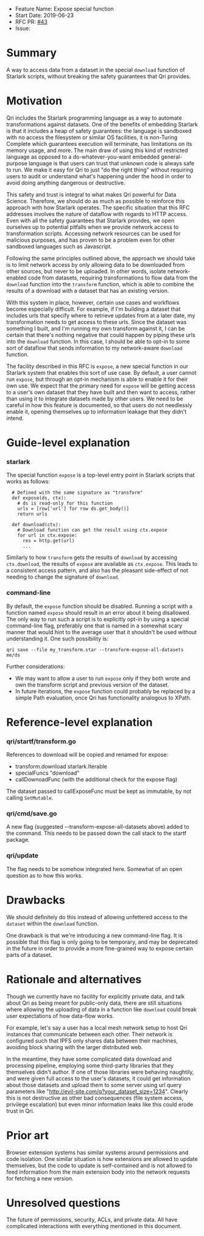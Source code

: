 - Feature Name: Expose special function
- Start Date: 2019-06-23
- RFC PR: [#43](https://github.com/qri-io/rfcs/pull/43)
- Issue: 

# Summary
[summary]: #summary

A way to access data from a dataset in the special `download` function of Starlark scripts, without breaking the safety guarantees that Qri provides.

# Motivation
[motivation]: #motivation

Qri includes the Starlark programming language as a way to automate transformations against datasets. One of the benefits of embedding Starlark is that it includes a heap of safety guarantees: the language is sandboxed with no access the filesystem or similar OS facilities, it is non-Turing Complete which guarantees execution will terminate, has limitations on its memory usage, and more. The main draw of using this kind of restricted language as opposed to a do-whatever-you-want embedded general-purpose language is that users can trust that unknown code is always safe to run. We make it easy for Qri to just "do the right thing" without requiring users to audit or understand what's happening under the hood in order to avoid doing anything dangerous or destructive.

This safety and trust is integral to what makes Qri powerful for Data Science. Therefore, we should do as much as possible to reinforce this approach with how Starlark operates. The specific situation that this RFC addresses involves the nature of dataflow with regards to HTTP access. Even with all the safety guarantees that Starlark provides, we open ourselves up to potential pitfalls when we provide network access to transformation scripts. Accessing network resources can be used for malicious purposes, and has proven to be a problem even for other sandboxed languages such as Javascript.

Following the same principles outlined above, the approach we should take is to limit network access by only allowing data to be downloaded from other sources, but never to be uploaded. In other words, isolate network-enabled code from datasets, requiring transformations to flow data from the `download` function into the `transform` function, which is able to combine the results of a download with a dataset that has an existing version.

With this system in place, however, certain use cases and workflows become especially difficult. For example, if I'm building a dataset that includes urls that specify where to retrieve updates from at a later date, my transformation needs to get access to these urls. Since the dataset was something I built, and I'm running my own transform against it, I can be certain that there's nothing negative that could happen by piping these urls into the `download` function. In this case, I should be able to opt-in to some sort of dataflow that sends information to my network-aware `download` function.

The facility described in this RFC is `expose`, a new special function in our Starlark system that enables this sort of use case. By default, a user cannot run `expose`, but through an opt-in mechanism is able to enable it for their own use. We expect that the primary need for `expose` will be getting access to a user's own dataset that they have built and then want to access, rather than using it to integrate datasets made by other users. We need to be careful in how this feature is documented, so that users do not needlessly enable it, opening themselves up to information leakage that they didn't intend.

# Guide-level explanation
[guide-level-explanation]: #guide-level-explanation

### starlark

The special function `expose` is a top-level entry point in Starlark scripts that works as follows:

```
  # Defined with the same signature as "transform"
  def expose(ds, ctx):
    # ds is read-only for this function
    urls = [row['url'] for row ds.get_body()]
    return urls

  def download(ctx):
    # Download function can get the result using ctx.expose
    for url in ctx.expose:
      res = http.get(url)
      ...
```

Similarly to how `transform` gets the results of `download` by accessing `ctx.download`, the results of `expose` are available as `ctx.expose`. This leads to a consistent access pattern, and also has the pleasant side-effect of not needing to change the signature of `download`.

### command-line

By default, the `expose` function should be disabled. Running a script with a function named `expose` should result in an error about it being disallowed. The only way to run such a script is to explicitly opt-in by using a special command-line flag, preferably one that is named in a somewhat scary manner that would hint to the average user that it shouldn't be used without understanding it. One such possibility is:

```
qri save --file my_transform.star --transform-expose-all-datasets me/ds
```

Further considerations:

* We may want to allow a user to run `expose` only if they both wrote and own the transform script and previous version of the dataset.
* In future iterations, the `expose` function could probably be replaced by a simple Path evaluation, once Qri has functionality analogous to XPath.

# Reference-level explanation
[reference-level-explanation]: #reference-level-explanation

### qri/startf/transform.go

References to download will be copied and renamed for expose:

* transform.download starlark.Iterable
* specialFuncs "download"
* callDownoadFunc (with the additional check for the expose flag)

The dataset passed to callExposeFunc must be kept as immutable, by not calling `SetMutable`.

### qri/cmd/save.go

A new flag (suggested --transform-expose-all-datasets above) added to the command. This needs to be passed down the call stack to the startf package.

### qri/update

The flag needs to be somehow integrated here. Somewhat of an open question as to how this works.

# Drawbacks
[drawbacks]: #drawbacks

We should definitely do this instead of allowing unfettered access to the `dataset` within the `download` function.

One drawback is that we're introducing a new command-line flag. It is possible that this flag is only going to be temporary, and may be deprecated in the future in order to provide a more fine-grained way to expose certain parts of a dataset.

# Rationale and alternatives
[rationale-and-alternatives]: #rationale-and-alternatives

Though we currently have no facility for explicitly private data, and talk about Qri as being meant for public-only data, there are still situations where allowing the uploading of data in a function like `download` could break user expectations of how data-flow works.

For example, let's say a user has a local mesh network setup to host Qri instances that communicate between each other. Their network is configured such that IPFS only shares data between their machines, avoiding block sharing with the larger distributed web.

In the meantime, they have some complicated data download and processing pipeline, employing some third-party libraries that they themselves didn't author. If one of those libraries were behaving naughtily, and were given full access to the user's datasets, it could get information about those datasets and upload them to some server using url query parameters like "http://evil-site.com/q?your_dataset_size=1234". Clearly this is not destructive as other bad consequences (file system access, privilege escalation) but even minor information leaks like this could erode trust in Qri.

# Prior art
[prior-art]: #prior-art

Browser extension systems has similar systems around permissions and code isolation. One similar situation is how extensions are allowed to update themselves, but the code to update is self-contained and is not allowed to feed information from the main extension body into the network requests for fetching a new version.


# Unresolved questions
[unresolved-questions]: #unresolved-questions

The future of permissions, security, ACLs, and private data. All have complicated interactions with everything mentioned in this document.
